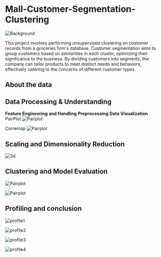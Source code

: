 # Mall-Customer-Segmentation-Clustering
![Background](Image/background.jpg)

This project involves performing unsupervised clustering on customer records from a groceries firm's database. Customer segmentation aims to group customers based on similarities in each cluster, optimizing their significance to the business. By dividing customers into segments, the company can tailor products to meet distinct needs and behaviors, effectively catering to the concerns of different customer types.

## About the data


## Data Processing & Understanding

**Feature Engineering and Handling**
**Preprocessing**
**Data Visualization**
PairPlot
![Pairplot](Image/PairPlot.jpg)

Corremap
![Pairplot](Image/Correlationheatmap.jpg)


## Scaling and Dimensionality Reduction

![3d](Image/3dclustering.jpg)


## Clustering and Model Evaluation

![Pairplot](Image/elbowmethod.jpg)

![Pairplot](Image/3dclustering-clustering.jpg)

## Profiling and conclusion

![profile1](Image/profile1.jpg)

![profile2](Image/profile2.jpg)

![profile3](Image/profile3.jpg)

![profile4](Image/profile4.jpg)
